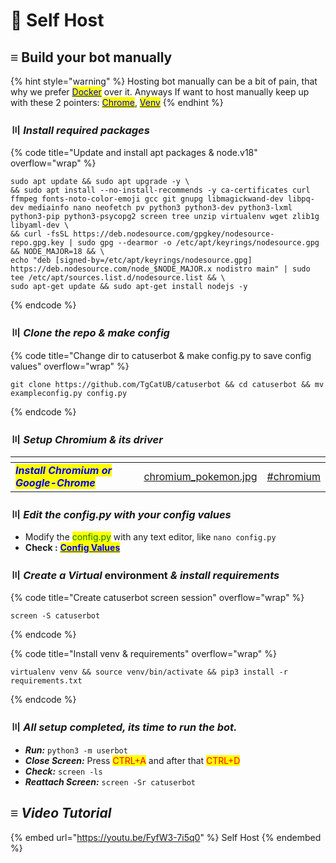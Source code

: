 # 📕 Self Host

## ≡ Build your bot manually

{% hint style="warning" %}
Hosting bot manually can be a bit of pain, that why we prefer [<mark style="color:blue;">Docker</mark>](docker-compose.md) over it. Anyways If want to host manually keep up with these 2 pointers: [<mark style="color:blue;">Chrome</mark>](self-host.md#setup-chromium), [<mark style="color:blue;">Venv</mark>](self-host.md#create-venv)
{% endhint %}

### 〣 _**Install required packages**_ <a href="#install-packages" id="install-packages"></a>

{% code title="Update and install apt packages & node.v18" overflow="wrap" %}
```batch
sudo apt update && sudo apt upgrade -y \
&& sudo apt install --no-install-recommends -y ca-certificates curl ffmpeg fonts-noto-color-emoji gcc git gnupg libmagickwand-dev libpq-dev mediainfo nano neofetch pv python3 python3-dev python3-lxml python3-pip python3-psycopg2 screen tree unzip virtualenv wget zlib1g libyaml-dev \
&& curl -fsSL https://deb.nodesource.com/gpgkey/nodesource-repo.gpg.key | sudo gpg --dearmor -o /etc/apt/keyrings/nodesource.gpg && NODE_MAJOR=18 && \
echo "deb [signed-by=/etc/apt/keyrings/nodesource.gpg] https://deb.nodesource.com/node_$NODE_MAJOR.x nodistro main" | sudo tee /etc/apt/sources.list.d/nodesource.list && \
sudo apt-get update && sudo apt-get install nodejs -y
```
{% endcode %}

### 〣 _**Clone the repo & make config**_ <a href="#clone-repo" id="clone-repo"></a>

{% code title="Change dir to catuserbot & make config.py to save config values" overflow="wrap" %}
```batch
git clone https://github.com/TgCatUB/catuserbot && cd catuserbot && mv exampleconfig.py config.py
```
{% endcode %}

### 〣 _**Setup Chromium & its driver**_ <a href="#setup-chromium" id="setup-chromium"></a>

<table data-card-size="large" data-view="cards"><thead><tr><th></th><th data-type="select" data-multiple></th><th data-hidden data-card-cover data-type="files"></th><th data-hidden data-card-target data-type="content-ref"></th></tr></thead><tbody><tr><td><em><mark style="color:blue;"><strong>Install Chromium or Google-Chrome</strong></mark></em></td><td></td><td><a href="../../.gitbook/assets/chromium_pokemon.jpg">chromium_pokemon.jpg</a></td><td><a href="../guide/chromium-or-chrome-setup.md#chromium">#chromium</a></td></tr></tbody></table>

### 〣 _**Edit the config.py with your config values**_ <a href="#edit-config" id="edit-config"></a>

* Modify the <mark style="color:green;">config.py</mark> with any text editor, like `nano config.py`
* **Check :** [<mark style="color:blue;">**Config Values**</mark>](../variables/config-vars.md#mandatory-vars)

### 〣 _**Create a Virtual**_ environment _**& install requirements**_ <a href="#create-venv" id="create-venv"></a>

{% code title="Create catuserbot screen session" overflow="wrap" %}
```batch
screen -S catuserbot
```
{% endcode %}

{% code title="Install venv & requirements" overflow="wrap" %}
```batch
virtualenv venv && source venv/bin/activate && pip3 install -r requirements.txt
```
{% endcode %}

### 〣 _**All setup completed, its time to run the bot.**_ <a href="#run-bot" id="run-bot"></a>

* _**Run:**_ `python3 -m userbot`
* _**Close Screen:**_ Press <mark style="color:red;">CTRL+A</mark> and after that <mark style="color:red;">CTRL+D</mark>
* _**Check:**_ `screen -ls`
* _**Reattach Screen:**_ `screen -Sr catuserbot`

## ≡ _Video Tutorial_

{% embed url="https://youtu.be/FyfW3-7i5q0" %}
Self Host
{% endembed %}
